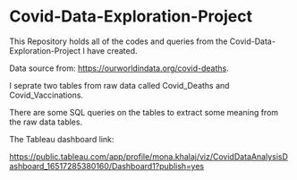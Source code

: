 # Covid-Data-Exploration-Project

This Repository holds all of the codes and queries from the Covid-Data-Exploration-Project I have created.

Data source from: https://ourworldindata.org/covid-deaths.

I seprate two tables from raw data called Covid_Deaths and Covid_Vaccinations.

There are some SQL queries on the tables to extract some meaning from the raw data tables.

The Tableau dashboard link:

https://public.tableau.com/app/profile/mona.khalaj/viz/CovidDataAnalysisDashboard_16517285380160/Dashboard1?publish=yes


